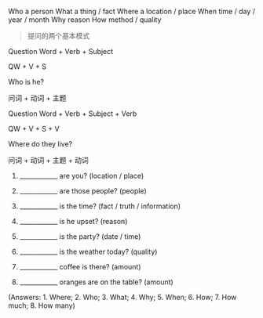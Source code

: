 

Who  a person
What  a thing / fact
Where  a location / place
When  time / day / year / month
Why  reason
How  method / quality

> 提问的两个基本模式

Question Word + Verb + Subject

QW + V + S

Who is he?

问词 + 动词 + 主题

Question Word + Verb + Subject + Verb

QW + V + S + V

Where do they live?

问词 + 动词 + 主题 + 动词


1. ____________ are you? (location / place)

2. ____________ are those people? (people)

3. ____________ is the time? (fact / truth / information)

4. ____________ is he upset? (reason)

5. ____________ is the party? (date / time)

6. ____________ is the weather today? (quality)

7. ____________ coffee is there? (amount)

8. ____________ oranges are on the table? (amount)

(Answers: 1. Where;  2. Who;  3. What;  4. Why;  5. When;  6. How;      7. How much; 8. How many)